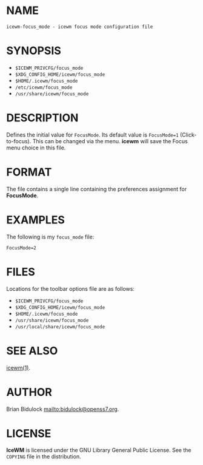 # NAME

    icewm-focus_mode - icewm focus mode configuration file

# SYNOPSIS

- `$ICEWM_PRIVCFG/focus_mode`
- `$XDG_CONFIG_HOME/icewm/focus_mode`
- `$HOME/.icewm/focus_mode`
- `/etc/icewm/focus_mode`
- `/usr/share/icewm/focus_mode`

# DESCRIPTION

Defines the initial value for `FocusMode`.  Its default value is
`FocusMode=1` (Click-to-focus).  This can be changed via the menu.
**icewm** will save the Focus menu choice in this file.

# FORMAT

The file contains a single line containing the preferences assignment
for **FocusMode**.

# EXAMPLES

The following is my `focus_mode` file:

    FocusMode=2

# FILES

Locations for the toolbar options file are as follows:

- `$ICEWM_PRIVCFG/focus_mode`
- `$XDG_CONFIG_HOME/icewm/focus_mode`
- `$HOME/.icewm/focus_mode`
- `/usr/share/icewm/focus_mode`
- `/usr/local/share/icewm/focus_mode`

# SEE ALSO

[icewm(1)](icewm.md).

# AUTHOR

Brian Bidulock [mailto:bidulock@openss7.org](mailto:bidulock@openss7.org).

# LICENSE

**IceWM** is licensed under the GNU Library General Public License.
See the `COPYING` file in the distribution.
